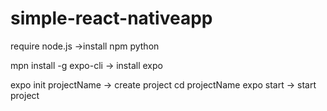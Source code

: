 # simple-react-nativeapp

require node.js ->install npm
python  

mpn install -g expo-cli  -> install expo

expo init projectName -> create project
cd projectName
expo start -> start project




